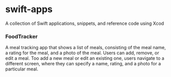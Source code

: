 # swift-apps
A collection of Swift applications, snippets, and reference code using Xcod

### FoodTracker
A meal tracking app that shows a list of meals, consisting of the meal name, a rating for the meal, and a photo of the meal. Users can add, remove, or edit a meal. Too add a new meal or edit an existing one, users navigate to a different screen, where they can specify a name, rating, and a photo for a particular meal.
